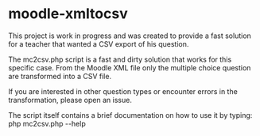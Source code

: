 # moodle-xmltocsv

This project is work in progress and was created to provide a fast solution
for a teacher that wanted a CSV export of his question.

The mc2csv.php script is a fast and dirty solution that works for this
specific case. From the Moodle XML file only the multiple choice question
are transformed into a CSV file.

If you are interested in other question types or encounter errors in the
transformation, please open an issue.

The script itself contains a brief documentation on how to use it by
typing: php mc2csv.php --help
